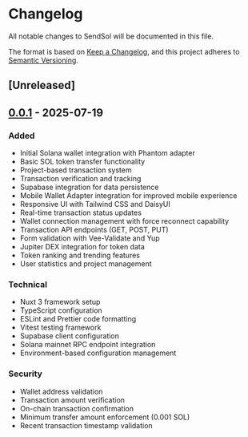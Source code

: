 # Changelog

All notable changes to SendSol will be documented in this file.

The format is based on [Keep a Changelog](https://keepachangelog.com/en/1.0.0/),
and this project adheres to [Semantic Versioning](https://semver.org/spec/v2.0.0.html).

## [Unreleased]

## [0.0.1] - 2025-07-19

### Added
- Initial Solana wallet integration with Phantom adapter
- Basic SOL token transfer functionality
- Project-based transaction system
- Transaction verification and tracking
- Supabase integration for data persistence
- Mobile Wallet Adapter integration for improved mobile experience
- Responsive UI with Tailwind CSS and DaisyUI
- Real-time transaction status updates
- Wallet connection management with force reconnect capability
- Transaction API endpoints (GET, POST, PUT)
- Form validation with Vee-Validate and Yup
- Jupiter DEX integration for token data
- Token ranking and trending features
- User statistics and project management

### Technical
- Nuxt 3 framework setup
- TypeScript configuration
- ESLint and Prettier code formatting
- Vitest testing framework
- Supabase client configuration
- Solana mainnet RPC endpoint integration
- Environment-based configuration management

### Security
- Wallet address validation
- Transaction amount verification
- On-chain transaction confirmation
- Minimum transfer amount enforcement (0.001 SOL)
- Recent transaction timestamp validation

[0.0.1]: https://github.com/username/sendsol/releases/tag/v0.0.1